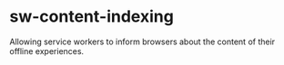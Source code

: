 # sw-content-indexing
Allowing service workers to inform browsers about the content of their offline experiences.
